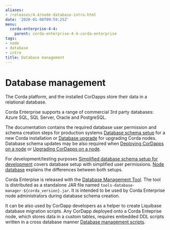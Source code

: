 ```yaml
---
aliases:
- /releases/4.4/node-database-intro.html
date: '2020-01-08T09:59:25Z'
menu:
  corda-enterprise-4-4:
    parent: corda-enterprise-4-4-corda-enterprise
tags:
- node
- database
- intro
title: Database management
---
```



# Database management

The Corda platform, and the installed CorDapps store their data in a relational database.

Corda Enterprise supports a range of commercial 3rd party databases: Azure SQL, SQL Server, Oracle and PostgreSQL.

The documentation contains the required database user permission and schema creation steps
for production systems [Database schema setup](node-database-admin.md) for a new Corda installation
or [Database upgrade](node-upgrade-notes.md#node-upgrade-notes-update-database-ref) for upgrading Corda nodes.
Database schema updates may be also required when [Deploying CorDapps on a node](node-operations-cordapp-deployment.md)
or [Upgrading CorDapps on a node](node-operations-upgrade-cordapps.md).

For development/testing purposes [Simplified database schema setup for development](node-database-developer.md) covers database setup with simplified user permissions.
[Node database](node-database.md) explains the differences between both setups.

Corda Enterpise is released with the [Database Management Tool](node-database.md#database-management-tool-ref).
The tool is distributed as a standalone JAR file named `tools-database-manager-${corda_version}.jar`.
It is intended to be used by Corda Enterprise node administrators during database schema creation.

It can be also used by CorDapp developers as a helper to create Liquibase database migration scripts.
Any CorDapp deployed onto a Corda Enteprise node, which stores data in a custom tables,
requires embedded DDL scripts written in a cross database manner [Database management scripts](database-management.md).


